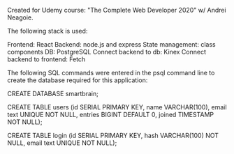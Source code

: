 Created for Udemy course: "The Complete Web Developer 2020" w/ Andrei Neagoie.

The following stack is used:

Frontend: React
Backend: node.js and express
State management: class components
DB: PostgreSQL
Connect backend to db: Kinex
Connect backend to frontend: Fetch


The following SQL commands were entered in the psql command line to create the database required for this application:

CREATE DATABASE smartbrain;  

CREATE TABLE users (id SERIAL PRIMARY KEY, name VARCHAR(100), email text UNIQUE NOT NULL, entries BIGINT DEFAULT 0, joined TIMESTAMP NOT NULL);  

CREATE TABLE login (id SERIAL PRIMARY KEY, hash VARCHAR(100) NOT NULL, email text UNIQUE NOT NULL);  
